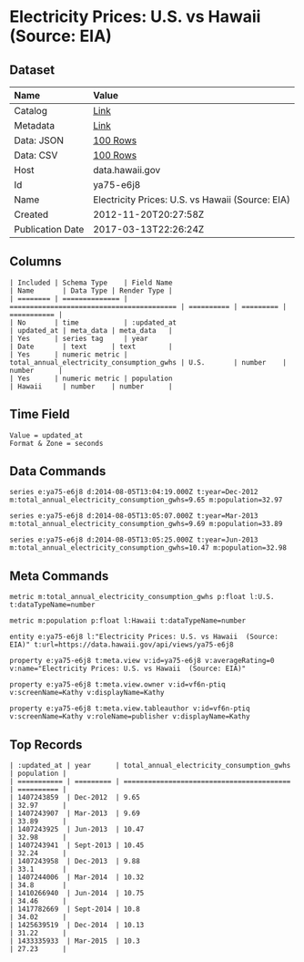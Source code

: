 # Electricity Prices: U.S. vs Hawaii (Source: EIA)

## Dataset

| Name | Value |
| :--- | :---- |
| Catalog | [Link](https://catalog.data.gov/dataset/electricity-prices-u-s-vs-hawaii-source-eia-b51e4) |
| Metadata | [Link](https://data.hawaii.gov/api/views/ya75-e6j8) |
| Data: JSON | [100 Rows](https://data.hawaii.gov/api/views/ya75-e6j8/rows.json?max_rows=100) |
| Data: CSV | [100 Rows](https://data.hawaii.gov/api/views/ya75-e6j8/rows.csv?max_rows=100) |
| Host | data.hawaii.gov |
| Id | ya75-e6j8 |
| Name | Electricity Prices: U.S. vs Hawaii (Source: EIA) |
| Created | 2012-11-20T20:27:58Z |
| Publication Date | 2017-03-13T22:26:24Z |

## Columns

```ls
| Included | Schema Type    | Field Name                                | Name       | Data Type | Render Type |
| ======== | ============== | ========================================= | ========== | ========= | =========== |
| No       | time           | :updated_at                               | updated_at | meta_data | meta_data   |
| Yes      | series tag     | year                                      | Date       | text      | text        |
| Yes      | numeric metric | total_annual_electricity_consumption_gwhs | U.S.       | number    | number      |
| Yes      | numeric metric | population                                | Hawaii     | number    | number      |
```

## Time Field

```ls
Value = updated_at
Format & Zone = seconds
```

## Data Commands

```ls
series e:ya75-e6j8 d:2014-08-05T13:04:19.000Z t:year=Dec-2012 m:total_annual_electricity_consumption_gwhs=9.65 m:population=32.97

series e:ya75-e6j8 d:2014-08-05T13:05:07.000Z t:year=Mar-2013 m:total_annual_electricity_consumption_gwhs=9.69 m:population=33.89

series e:ya75-e6j8 d:2014-08-05T13:05:25.000Z t:year=Jun-2013 m:total_annual_electricity_consumption_gwhs=10.47 m:population=32.98
```

## Meta Commands

```ls
metric m:total_annual_electricity_consumption_gwhs p:float l:U.S. t:dataTypeName=number

metric m:population p:float l:Hawaii t:dataTypeName=number

entity e:ya75-e6j8 l:"Electricity Prices: U.S. vs Hawaii  (Source: EIA)" t:url=https://data.hawaii.gov/api/views/ya75-e6j8

property e:ya75-e6j8 t:meta.view v:id=ya75-e6j8 v:averageRating=0 v:name="Electricity Prices: U.S. vs Hawaii  (Source: EIA)"

property e:ya75-e6j8 t:meta.view.owner v:id=vf6n-ptiq v:screenName=Kathy v:displayName=Kathy

property e:ya75-e6j8 t:meta.view.tableauthor v:id=vf6n-ptiq v:screenName=Kathy v:roleName=publisher v:displayName=Kathy
```

## Top Records

```ls
| :updated_at | year      | total_annual_electricity_consumption_gwhs | population | 
| =========== | ========= | ========================================= | ========== | 
| 1407243859  | Dec-2012  | 9.65                                      | 32.97      | 
| 1407243907  | Mar-2013  | 9.69                                      | 33.89      | 
| 1407243925  | Jun-2013  | 10.47                                     | 32.98      | 
| 1407243941  | Sept-2013 | 10.45                                     | 32.24      | 
| 1407243958  | Dec-2013  | 9.88                                      | 33.1       | 
| 1407244006  | Mar-2014  | 10.32                                     | 34.8       | 
| 1410266940  | Jun-2014  | 10.75                                     | 34.46      | 
| 1417782669  | Sept-2014 | 10.8                                      | 34.02      | 
| 1425639519  | Dec-2014  | 10.13                                     | 31.22      | 
| 1433335933  | Mar-2015  | 10.3                                      | 27.23      | 
```